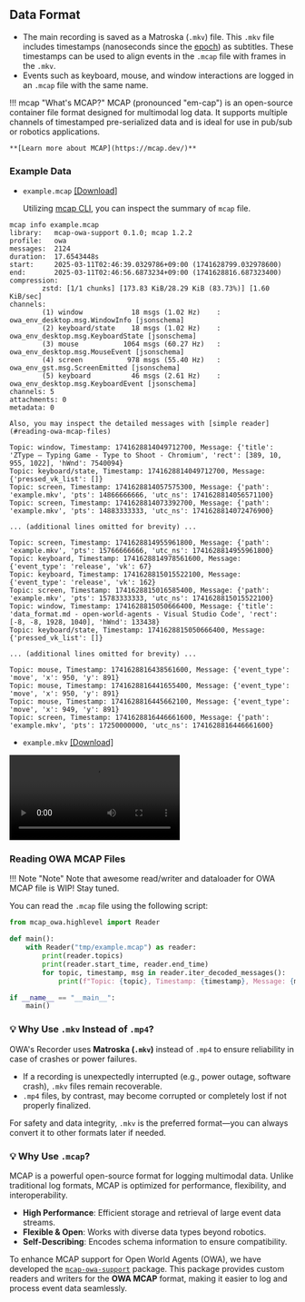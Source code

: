 ## Data Format

- The main recording is saved as a Matroska (`.mkv`) file. This `.mkv` file includes timestamps (nanoseconds since the [epoch](https://docs.python.org/3/library/time.html#epoch)) as subtitles. These timestamps can be used to align events in the `.mcap` file with frames in the `.mkv`.
- Events such as keyboard, mouse, and window interactions are logged in an `.mcap` file with the same name.

!!! mcap "What's MCAP?"
    MCAP (pronounced "em-cap") is an open-source container file format designed for multimodal log data. It supports multiple channels of timestamped pre-serialized data and is ideal for use in pub/sub or robotics applications.

    **[Learn more about MCAP](https://mcap.dev/)**

### Example Data

- `example.mcap` [[Download]](https://github.com/open-world-agents/open-world-agents/blob/main/docs/recorder/example.mcap)

    Utilizing [mcap CLI](https://mcap.dev/guides/cli), you can inspect the summary of `mcap` file.
```
mcap info example.mcap
library:   mcap-owa-support 0.1.0; mcap 1.2.2
profile:   owa
messages:  2124
duration:  17.6543448s
start:     2025-03-11T02:46:39.0329786+09:00 (1741628799.032978600)
end:       2025-03-11T02:46:56.6873234+09:00 (1741628816.687323400)
compression:
        zstd: [1/1 chunks] [173.83 KiB/28.29 KiB (83.73%)] [1.60 KiB/sec]
channels:
        (1) window            18 msgs (1.02 Hz)    : owa_env_desktop.msg.WindowInfo [jsonschema]
        (2) keyboard/state    18 msgs (1.02 Hz)    : owa_env_desktop.msg.KeyboardState [jsonschema]
        (3) mouse           1064 msgs (60.27 Hz)   : owa_env_desktop.msg.MouseEvent [jsonschema]
        (4) screen           978 msgs (55.40 Hz)   : owa_env_gst.msg.ScreenEmitted [jsonschema]
        (5) keyboard          46 msgs (2.61 Hz)    : owa_env_desktop.msg.KeyboardEvent [jsonschema]
channels: 5
attachments: 0
metadata: 0
```

    Also, you may inspect the detailed messages with [simple reader](#reading-owa-mcap-files)
```
Topic: window, Timestamp: 1741628814049712700, Message: {'title': 'ZType – Typing Game - Type to Shoot - Chromium', 'rect': [389, 10, 955, 1022], 'hWnd': 7540094}
Topic: keyboard/state, Timestamp: 1741628814049712700, Message: {'pressed_vk_list': []}
Topic: screen, Timestamp: 1741628814057575300, Message: {'path': 'example.mkv', 'pts': 14866666666, 'utc_ns': 1741628814056571100}
Topic: screen, Timestamp: 1741628814073392700, Message: {'path': 'example.mkv', 'pts': 14883333333, 'utc_ns': 1741628814072476900}

... (additional lines omitted for brevity) ...

Topic: screen, Timestamp: 1741628814955961800, Message: {'path': 'example.mkv', 'pts': 15766666666, 'utc_ns': 1741628814955961800}
Topic: keyboard, Timestamp: 1741628814978561600, Message: {'event_type': 'release', 'vk': 67}
Topic: keyboard, Timestamp: 1741628815015522100, Message: {'event_type': 'release', 'vk': 162}
Topic: screen, Timestamp: 1741628815016585400, Message: {'path': 'example.mkv', 'pts': 15783333333, 'utc_ns': 1741628815015522100}
Topic: window, Timestamp: 1741628815050666400, Message: {'title': 'data_format.md - open-world-agents - Visual Studio Code', 'rect': [-8, -8, 1928, 1040], 'hWnd': 133438}
Topic: keyboard/state, Timestamp: 1741628815050666400, Message: {'pressed_vk_list': []}

... (additional lines omitted for brevity) ...

Topic: mouse, Timestamp: 1741628816438561600, Message: {'event_type': 'move', 'x': 950, 'y': 891}
Topic: mouse, Timestamp: 1741628816441655400, Message: {'event_type': 'move', 'x': 950, 'y': 891}
Topic: mouse, Timestamp: 1741628816445662100, Message: {'event_type': 'move', 'x': 949, 'y': 891}
Topic: screen, Timestamp: 1741628816446661600, Message: {'path': 'example.mkv', 'pts': 17250000000, 'utc_ns': 1741628816446661600}
```

- `example.mkv` [[Download]](https://github.com/open-world-agents/open-world-agents/blob/main/docs/recorder/example.mkv)

<video controls>
<source src="../example.mkv" type="video/mp4">
</video>

### Reading OWA MCAP Files

!!! Note "Note" 
    Note that awesome read/writer and dataloader for OWA MCAP file is WIP! Stay tuned.

You can read the `.mcap` file using the following script:

```python
from mcap_owa.highlevel import Reader

def main():
    with Reader("tmp/example.mcap") as reader:
        print(reader.topics)
        print(reader.start_time, reader.end_time)
        for topic, timestamp, msg in reader.iter_decoded_messages():
            print(f"Topic: {topic}, Timestamp: {timestamp}, Message: {msg}")

if __name__ == "__main__":
    main()
```

### 💡 Why Use `.mkv` Instead of `.mp4`?

OWA's Recorder uses **Matroska (`.mkv`)** instead of `.mp4` to ensure reliability in case of crashes or power failures.

- If a recording is unexpectedly interrupted (e.g., power outage, software crash), `.mkv` files remain recoverable.
- `.mp4` files, by contrast, may become corrupted or completely lost if not properly finalized.

For safety and data integrity, `.mkv` is the preferred format—you can always convert it to other formats later if needed.


### 💡 Why Use `.mcap`?

MCAP is a powerful open-source format for logging multimodal data. Unlike traditional log formats, MCAP is optimized for performance, flexibility, and interoperability.

- **High Performance**: Efficient storage and retrieval of large event data streams.  
- **Flexible & Open**: Works with diverse data types beyond robotics.  
- **Self-Describing**: Encodes schema information to ensure compatibility.

To enhance MCAP support for Open World Agents (OWA), we have developed the [`mcap-owa-support`](https://github.com/open-world-agents/open-world-agents/blob/main/projects/mcap-owa-support) package. This package provides custom readers and writers for the **OWA MCAP** format, making it easier to log and process event data seamlessly.